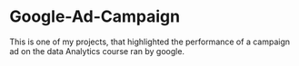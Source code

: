 # Google-Ad-Campaign
This is one of my projects, that highlighted the performance of a campaign ad on the data Analytics course ran by google.
